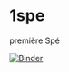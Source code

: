# 1spe
première Spé


[![Binder](https://mybinder.org/badge_logo.svg)](https://mybinder.org/v2/gh/olivierLt/1spe/master)
